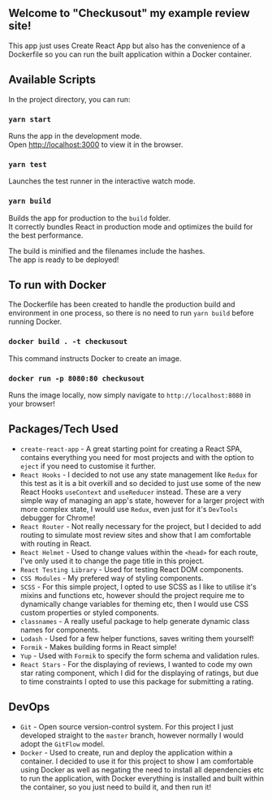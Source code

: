 ## Welcome to "Checkusout" my example review site!

This app just uses Create React App but also has the convenience of a Dockerfile so you can run the built application within a Docker container.

## Available Scripts

In the project directory, you can run:

### `yarn start`

Runs the app in the development mode.<br />
Open [http://localhost:3000](http://localhost:3000) to view it in the browser.

### `yarn test`

Launches the test runner in the interactive watch mode.

### `yarn build`

Builds the app for production to the `build` folder.<br />
It correctly bundles React in production mode and optimizes the build for the best performance.

The build is minified and the filenames include the hashes.<br />
The app is ready to be deployed!

## To run with Docker

The Dockerfile has been created to handle the production build and environment in one process, so there is no need to run `yarn build` before running Docker.

### `docker build . -t checkusout`

This command instructs Docker to create an image.

### `docker run -p 8080:80 checkusout`

Runs the image locally, now simply navigate to `http://localhost:8080` in your browser!

## Packages/Tech Used

- `create-react-app` - A great starting point for creating a React SPA, contains everything you need for most projects and with the option to `eject` if you need to customise it further.
- `React Hooks` - I decided to not use any state management like `Redux` for this test as it is a bit overkill and so decided to just use some of the new React Hooks `useContext` and `useReducer` instead. These are a very simple way of managing an app's state, however for a larger project with more complex state, I would use `Redux`, even just for it's `DevTools` debugger for Chrome!
- `React Router` - Not really necessary for the project, but I decided to add routing to simulate most review sites and show that I am comfortable with routing in React.
- `React Helmet` - Used to change values within the `<head>` for each route, I've only used it to change the page title in this project.
- `React Testing Library` - Used for testing React DOM components.
- `CSS Modules` - My prefered way of styling components.
- `SCSS` - For this simple project, I opted to use SCSS as I like to utilise it's mixins and functions etc, however should the project require me to dynamically change variables for theming etc, then I would use CSS custom properties or styled components.
- `classnames` - A really useful package to help generate dynamic class names for components.
- `Lodash` - Used for a few helper functions, saves writing them yourself!
- `Formik` - Makes building forms in React simple!
- `Yup` - Used with `Formik` to specify the form schema and validation rules.
- `React Stars` - For the displaying of reviews, I wanted to code my own star rating component, which I did for the displaying of ratings, but due to time constraints I opted to use this package for submitting a rating.

## DevOps

- `Git` - Open source version-control system. For this project I just developed straight to the `master` branch, however normally I would adopt the `GitFlow` model.
- `Docker` - Used to create, run and deploy the application within a container. I decided to use it for this project to show I am comfortable using Docker as well as negating the need to install all dependencies etc to run the application, with Docker everything is installed and built within the container, so you just need to build it, and then run it!
